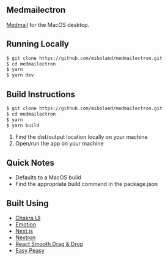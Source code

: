## Medmailectron
[Medmail](https://github.com/miboland/medmail) for the MacOS desktop.

## Running Locally

```bash
$ git clone https://github.com/miboland/medmailectron.git
$ cd medmailectron
$ yarn
$ yarn dev
```

## Build Instructions

```bash
$ git clone https://github.com/miboland/medmailectron.git
$ cd medmailectron
$ yarn
$ yarn build
```

1. Find the dist/output location locally on your machine
2. Open/run the app on your machine

## Quick Notes

- Defaults to a MacOS build
- Find the appropriate build command in the package.json

## Built Using

- [Chakra UI](https://chakra-ui.com/)
- [Emotion](https://emotion.sh/)
- [Next.js](https://nextjs.org/)
- [Nextron](https://github.com/saltyshiomix/nextron)
- [React Smooth Drag & Drop](https://github.com/kutlugsahin/react-smooth-dnd)
- [Easy Peasy](https://easy-peasy.now.sh/)
